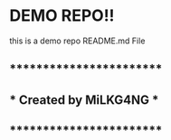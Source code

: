 # DEMO REPO!!


this is a demo repo README.md File



## ***********************
## * Created by MiLKG4NG *
## ***********************
